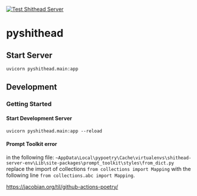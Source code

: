[![Test Shithead Server](https://github.com/gute-kunst/shithead_browsergame/actions/workflows/server.yml/badge.svg)](https://github.com/gute-kunst/shithead_browsergame/actions/workflows/server.yml)
# pyshithead
## Start Server
```uvicorn pyshithead.main:app```
## Development
### Getting Started
#### Start Development Server

```uvicorn pyshithead.main:app --reload```

#### Prompt Toolkit error
in the following file: ```~AppData\Local\pypoetry\Cache\virtualenvs\shithead-server-env\Lib\site-packages\prompt_toolkit\styles\from_dict.py```
replace the import of collections ```from collections import Mapping``` with the following line ```from collections.abc import Mapping```.

https://jacobian.org/til/github-actions-poetry/
